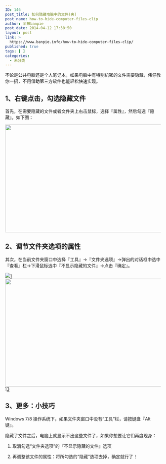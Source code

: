 ```yaml
---
ID: 146
post_title: 如何隐藏电脑中的文件(夹)
post_name: how-to-hide-computer-files-clip
author: 半撇banpie
post_date: 2014-04-12 17:38:50
layout: post
link: >
  https://www.banpie.info/how-to-hide-computer-files-clip/
published: true
tags: [ ]
categories:
  - 未分类
---
```

不论是公共电脑还是个人笔记本，如果电脑中有特别机密的文件需要隐藏，伟仔教你一招，不用借助第三方软件也能轻松快速实现。

## **1、右键点击，勾选隐藏文件**

首先，在需要隐藏的文件或者文件夹上右击鼠标，选择『属性』，然后勾选『隐藏』。如下图：

[<img class="alignnone size-full wp-image-27591845" src="http://www.banpie.info/wp-content/uploads/2019/04/unnamed-file-243/0-36.jpg" width="620" height="348" alt="" />][1]

## **2、调节文件夹选项的属性**

其次，在当前文件夹窗口中选择『工具』→『文件夹选项』→弹出的对话框中选中『查看』栏→下滑鼠标选中『不显示隐藏的文件』→点击『确定』。

![][2][1]<img class="alignnone size-full wp-image-27601846" src="http://www.banpie.info/wp-content/uploads/2019/04/unnamed-file-243/0-37.jpg" width="620" height="348" alt="" />][3]

## **3、更多：小技巧**

Windows 7/8 操作系统下，如果文件夹窗口中没有“工具”栏，请按键盘『Alt键』。

隐藏了文件之后，电脑上就显示不出这些文件了，如果你想要让它们再度现身：

1.  取消勾选“文件夹选项”的『不显示隐藏的文件』选项

2.  再调整该文件的属性：将所勾选的“隐藏”选项去掉，确定就行了！

 [1]: http://www.banpie.info/wp-content/uploads/2019/04/unnamed-file-246.jpg
 [2]: http://mp.weixin.qq.com/mpres/htmledition/ueditor/themes/default/images/spacer.gif
 [3]: http://www.banpie.info/wp-content/uploads/2019/04/unnamed-file-247.jpgmp.weixin.qq.com/mpres/htmledition/ueditor/themes/default/images/spacer.gif
<!--stackedit_data:
eyJoaXN0b3J5IjpbLTg1MTUzNzc5M119
-->